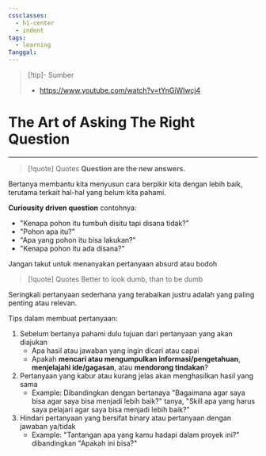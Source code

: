 ```yaml
---
cssclasses:
  - h1-center
  - indent
tags:
  - learning
Tanggal:
---
```

> [!tip]- Sumber
> - https://www.youtube.com/watch?v=tYnGiWlwcj4

# The Art of Asking The Right Question
---

> [!quote] Quotes
> **Question are the new answers.**


Bertanya membantu kita menyusun cara berpikir kita dengan lebih baik, terutama terkait hal-hal yang belum kita pahami.

**Curiousity driven question**
contohnya:
- "Kenapa pohon itu tumbuh disitu tapi disana tidak?"
- "Pohon apa itu?"
- "Apa yang pohon itu bisa lakukan?"
- "Kenapa pohon itu ada disana?"

Jangan takut untuk menanyakan pertanyaan absurd atau bodoh

> [!quote] Quotes
> Better to look dumb, than to be dumb

Seringkali pertanyaan sederhana yang terabaikan justru adalah yang paling penting atau relevan.

Tips dalam membuat pertanyaan:
1. Sebelum bertanya pahami dulu tujuan dari pertanyaan yang akan diajukan
	- Apa hasil atau jawaban yang ingin dicari atau capai
	- Apakah **mencari atau mengumpulkan informasi/pengetahuan**, **menjelajahi ide/gagasan**, atau **mendorong tindakan**?
2. Pertanyaan yang kabur atau kurang jelas akan menghasilkan hasil yang sama 
	- Example: Dibandingkan dengan bertanaya "Bagaimana agar saya bisa agar saya bisa menjadi lebih baik?" tanya, "Skill apa yang harus saya pelajari agar saya bisa menjadi lebih baik?"
3. Hindari pertanyaan yang bersifat binary atau pertanyaan dengan jawaban ya/tidak
	- Example: "Tantangan apa yang kamu hadapi dalam proyek ini?" dibandingkan "Apakah ini bisa?"